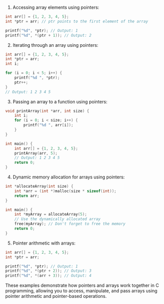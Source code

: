 1. Accessing array elements using pointers:
```c
int arr[] = {1, 2, 3, 4, 5};
int *ptr = arr; // ptr points to the first element of the array

printf("%d", *ptr); // Output: 1
printf("%d", *(ptr + 1)); // Output: 2
```

2. Iterating through an array using pointers:
```c
int arr[] = {1, 2, 3, 4, 5};
int *ptr = arr;
int i;

for (i = 0; i < 5; i++) {
    printf("%d ", *ptr);
    ptr++;
}
// Output: 1 2 3 4 5
```

3. Passing an array to a function using pointers:
```c
void printArray(int *arr, int size) {
    int i;
    for (i = 0; i < size; i++) {
        printf("%d ", arr[i]);
    }
}

int main() {
    int arr[] = {1, 2, 3, 4, 5};
    printArray(arr, 5);
    // Output: 1 2 3 4 5
    return 0;
}
```

4. Dynamic memory allocation for arrays using pointers:
```c
int *allocateArray(int size) {
    int *arr = (int *)malloc(size * sizeof(int));
    return arr;
}

int main() {
    int *myArray = allocateArray(5);
    // Use the dynamically allocated array
    free(myArray); // Don't forget to free the memory
    return 0;
}
```

5. Pointer arithmetic with arrays:
```c
int arr[] = {1, 2, 3, 4, 5};
int *ptr = arr;

printf("%d", *ptr); // Output: 1
printf("%d", *(ptr + 2)); // Output: 3
printf("%d", *(arr + 3)); // Output: 4
```

These examples demonstrate how pointers and arrays work together in C programming, allowing you to access, manipulate, and pass arrays using pointer arithmetic and pointer-based operations.